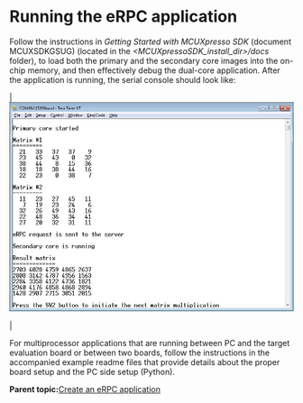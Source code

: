 # Running the eRPC application

Follow the instructions in *Getting Started with MCUXpresso SDK* \(document MCUXSDKGSUG\) \(located in the *<MCUXpressoSDK\_install\_dir\>/docs* folder\), to load both the primary and the secondary core images into the on-chip memory, and then effectively debug the dual-core application. After the application is running, the serial console should look like:

|![](../images/running_the_erpc_application.png "Running the eRPC application")

|

For multiprocessor applications that are running between PC and the target evaluation board or between two boards, follow the instructions in the accompanied example readme files that provide details about the proper board setup and the PC side setup \(Python\).

**Parent topic:**[Create an eRPC application](../topics/create_an_erpc_application.md)

